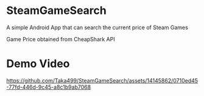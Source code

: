 # SteamGameSearch
A simple Android App that can search the current price of Steam Games

Game Price obtained from CheapShark API

# Demo Video
https://github.com/Taka499/SteamGameSearch/assets/14145862/0710ed45-77fd-446d-9c45-a8c1b9ab7068
